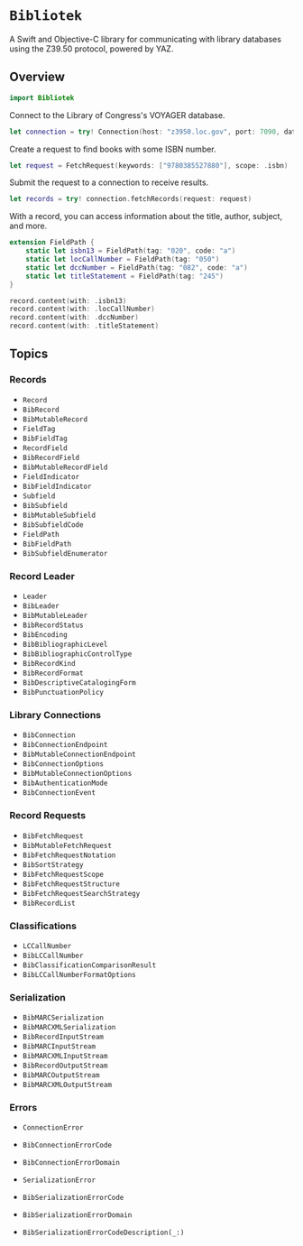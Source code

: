# ``Bibliotek``

A Swift and Objective-C library for communicating with library databases using the Z39.50 protocol, powered by YAZ.

## Overview

```swift
import Bibliotek
```

Connect to the Library of Congress's VOYAGER database.

```swift
let connection = try! Connection(host: "z3950.loc.gov", port: 7090, database: "VOYAGER")
```

Create a request to find books with some ISBN number.

```swift
let request = FetchRequest(keywords: ["9780385527880"], scope: .isbn)
```

Submit the request to a connection to receive results.

```swift
let records = try! connection.fetchRecords(request: request)
```

With a record, you can access information about the title, author, subject, and more.

```swift
extension FieldPath {
    static let isbn13 = FieldPath(tag: "020", code: "a")
    static let locCallNumber = FieldPath(tag: "050")
    static let dccNumber = FieldPath(tag: "082", code: "a")
    static let titleStatement = FieldPath(tag: "245")
}

record.content(with: .isbn13)
record.content(with: .locCallNumber)
record.content(with: .dccNumber)
record.content(with: .titleStatement)
```

## Topics

### Records

- ``Record``
- ``BibRecord``
- ``BibMutableRecord``
- ``FieldTag``
- ``BibFieldTag``
- ``RecordField``
- ``BibRecordField``
- ``BibMutableRecordField``
- ``FieldIndicator``
- ``BibFieldIndicator``
- ``Subfield``
- ``BibSubfield``
- ``BibMutableSubfield``
- ``BibSubfieldCode``
- ``FieldPath``
- ``BibFieldPath``
- ``BibSubfieldEnumerator``

### Record Leader

- ``Leader``
- ``BibLeader``
- ``BibMutableLeader``
- ``BibRecordStatus``
- ``BibEncoding``
- ``BibBibliographicLevel``
- ``BibBibliographicControlType``
- ``BibRecordKind``
- ``BibRecordFormat``
- ``BibDescriptiveCatalogingForm``
- ``BibPunctuationPolicy``

### Library Connections

- ``BibConnection``
- ``BibConnectionEndpoint``
- ``BibMutableConnectionEndpoint``
- ``BibConnectionOptions``
- ``BibMutableConnectionOptions``
- ``BibAuthenticationMode``
- ``BibConnectionEvent``

### Record Requests

- ``BibFetchRequest``
- ``BibMutableFetchRequest``
- ``BibFetchRequestNotation``
- ``BibSortStrategy``
- ``BibFetchRequestScope``
- ``BibFetchRequestStructure``
- ``BibFetchRequestSearchStrategy``
- ``BibRecordList``

### Classifications

- ``LCCallNumber``
- ``BibLCCallNumber``
- ``BibClassificationComparisonResult``
- ``BibLCCallNumberFormatOptions``

### Serialization

- ``BibMARCSerialization``
- ``BibMARCXMLSerialization``
- ``BibRecordInputStream``
- ``BibMARCInputStream``
- ``BibMARCXMLInputStream``
- ``BibRecordOutputStream``
- ``BibMARCOutputStream``
- ``BibMARCXMLOutputStream``

### Errors

- ``ConnectionError``
- ``BibConnectionErrorCode``
- ``BibConnectionErrorDomain``

- ``SerializationError``
- ``BibSerializationErrorCode``
- ``BibSerializationErrorDomain``
- ``BibSerializationErrorCodeDescription(_:)``
